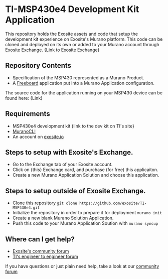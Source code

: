 # TI-MSP430e4 Development Kit Application
This repository holds the Exosite assets and code that setup the development kit experience on Exosite's Murano platform. This code can be cloned and deployed on its own or added to your Murano account through Exosite Exchange. {Link to Exosite Exchange}

## Repository Contents

* Specification of the MSP430 represented as a Murano Product.
* A [Freeboard](https://freeboard.io) application put into a Murano Application configuration.

The source code for the application running on your MSP430 device can be found here: {Link}

## Requirements

* MSP430e4 development kit {link to the dev kit on TI's site}
* [MuranoCLI](https://github.com/exosite/muranocli)
* An account on [exosite.io](https://exosite.io)

## Steps to setup with Exosite's Exchange.

* Go to the Exchange tab of your Exosite account.
* Click on {this} Exchange card, and purchase (for free) this applicaiton.
* Create a new Murano Application Solution and choose this application. 

## Steps to setup outside of Exosite Exchange.

* Clone this repository ```git clone https://github.com/exosite/TI-MSP430e4.git```
* Initialize the repository in order to prepare it for deployment ```murano init```
* Create a new blank Murano Solution Application. 
* Push this code to your Murano Application Soution with ```murano syncup```


## Where can I get help?

* [Exosite's community forum](https://community.exosite.com)
* [TI's engineer to engineer forum](https://e2e.ti.com/)

If you have questions or just plain need help, take a look at our [community forum](https://community.exosite.com)